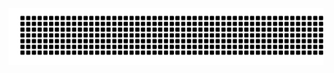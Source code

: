 <picture>
  <source media="(prefers-color-scheme: dark)" srcset="https://raw.githubusercontent.com/JinRecords/JinRecords/output/gitartwork.svg">
  <source media="(prefers-color-scheme: light)" srcset="https://raw.githubusercontent.com/JinRecords/JinRecords/output/gitartwork.svg">
  <img alt="github contribution grid image" src="https://raw.githubusercontent.com/JinRecords/JinRecords/output/gitartwork.svg">
</picture>

